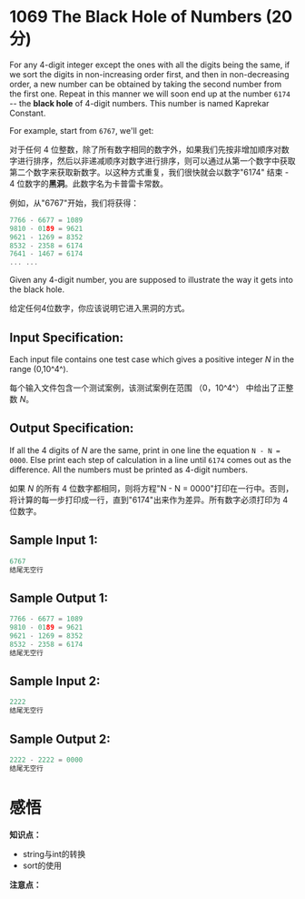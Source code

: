 # 1069 The Black Hole of Numbers (20 分)

For any 4-digit integer except the ones with all the digits being the same, if we sort the digits in non-increasing order first, and then in non-decreasing order, a new number can be obtained by taking the second number from the first one. Repeat in this manner we will soon end up at the number `6174` -- the **black hole** of 4-digit numbers. This number is named Kaprekar Constant.

For example, start from `6767`, we'll get:

对于任何 4 位整数，除了所有数字相同的数字外，如果我们先按非增加顺序对数字进行排序，然后以非递减顺序对数字进行排序，则可以通过从第一个数字中获取第二个数字来获取新数字。以这种方式重复，我们很快就会以数字"6174" 结束 - 4 位数字的**黑洞**。此数字名为卡普雷卡常数。

例如，从"6767"开始，我们将获得：

```cpp
7766 - 6677 = 1089
9810 - 0189 = 9621
9621 - 1269 = 8352
8532 - 2358 = 6174
7641 - 1467 = 6174
... ...
```

Given any 4-digit number, you are supposed to illustrate the way it gets into the black hole.

给定任何4位数字，你应该说明它进入黑洞的方式。

## Input Specification:

Each input file contains one test case which gives a positive integer *N* in the range (0,10^4^).

每个输入文件包含一个测试案例，该测试案例在范围 （0，10^4^） 中给出了正整数 *N*。

## Output Specification:

If all the 4 digits of *N* are the same, print in one line the equation `N - N = 0000`. Else print each step of calculation in a line until `6174` comes out as the difference. All the numbers must be printed as 4-digit numbers.

如果 *N* 的所有 4 位数字都相同，则将方程"N - N = 0000"打印在一行中。否则，将计算的每一步打印成一行，直到"6174"出来作为差异。所有数字必须打印为 4 位数字。

## Sample Input 1:

```cpp
6767
结尾无空行
```

## Sample Output 1:

```cpp
7766 - 6677 = 1089
9810 - 0189 = 9621
9621 - 1269 = 8352
8532 - 2358 = 6174
结尾无空行
```

## Sample Input 2:

```cpp
2222
结尾无空行
```

## Sample Output 2:

```cpp
2222 - 2222 = 0000
结尾无空行
```

# 感悟

**知识点：**

- string与int的转换
- sort的使用

**注意点：**

